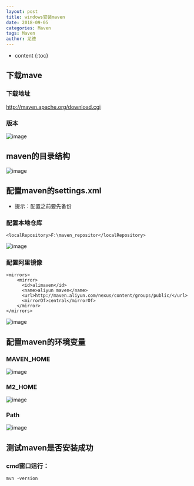 ```yaml
---
layout: post
title: windows安装maven
date: 2018-09-05
categories: Maven
tags: Maven
author: 龙德
---
```


* content
{:toc}

## 下载mave

### 下载地址

http://maven.apache.org/download.cgi

### 版本

![image](https://i.loli.net/2018/09/05/5b8f315c73349.jpg)




## maven的目录结构

![image](https://i.loli.net/2018/09/05/5b8f318c3146c.jpg)

## 配置maven的settings.xml

- 提示：配置之前要先备份

### 配置本地仓库

```
<localRepository>F:\maven_repositor</localRepository>
```

 ![image](https://i.loli.net/2018/09/05/5b8f31c4e3dd4.jpg)

### 配置阿里镜像
 
```
<mirrors>
    <mirror>
      <id>alimaven</id>
      <name>aliyun maven</name>
      <url>http://maven.aliyun.com/nexus/content/groups/public/</url>
      <mirrorOf>central</mirrorOf>        
    </mirror>
</mirrors>
```

![image](https://i.loli.net/2018/09/05/5b8f31fb31ca8.jpg)

## 配置maven的环境变量

### MAVEN_HOME

![image](https://i.loli.net/2018/09/05/5b8f322a48137.jpg)

### M2_HOME

![image](https://i.loli.net/2018/09/05/5b8f3248da56c.jpg)

### Path

![image](https://i.loli.net/2018/09/05/5b8f3268b067e.jpg)

## 测试maven是否安装成功

### cmd窗口运行：
```
mvn -version
```

